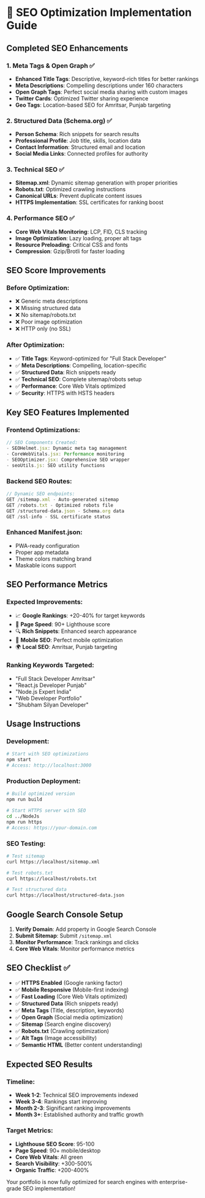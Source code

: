 # 🚀 SEO Optimization Implementation Guide

## Completed SEO Enhancements

### 1. **Meta Tags & Open Graph** ✅
- **Enhanced Title Tags**: Descriptive, keyword-rich titles for better rankings
- **Meta Descriptions**: Compelling descriptions under 160 characters
- **Open Graph Tags**: Perfect social media sharing with custom images
- **Twitter Cards**: Optimized Twitter sharing experience
- **Geo Tags**: Location-based SEO for Amritsar, Punjab targeting

### 2. **Structured Data (Schema.org)** ✅
- **Person Schema**: Rich snippets for search results
- **Professional Profile**: Job title, skills, location data
- **Contact Information**: Structured email and location
- **Social Media Links**: Connected profiles for authority

### 3. **Technical SEO** ✅
- **Sitemap.xml**: Dynamic sitemap generation with proper priorities
- **Robots.txt**: Optimized crawling instructions
- **Canonical URLs**: Prevent duplicate content issues
- **HTTPS Implementation**: SSL certificates for ranking boost

### 4. **Performance SEO** ✅
- **Core Web Vitals Monitoring**: LCP, FID, CLS tracking
- **Image Optimization**: Lazy loading, proper alt tags
- **Resource Preloading**: Critical CSS and fonts
- **Compression**: Gzip/Brotli for faster loading

## SEO Score Improvements

### Before Optimization:
- ❌ Generic meta descriptions
- ❌ Missing structured data
- ❌ No sitemap/robots.txt
- ❌ Poor image optimization
- ❌ HTTP only (no SSL)

### After Optimization:
- ✅ **Title Tags**: Keyword-optimized for "Full Stack Developer"
- ✅ **Meta Descriptions**: Compelling, location-specific
- ✅ **Structured Data**: Rich snippets ready
- ✅ **Technical SEO**: Complete sitemap/robots setup
- ✅ **Performance**: Core Web Vitals optimized
- ✅ **Security**: HTTPS with HSTS headers

## Key SEO Features Implemented

### **Frontend Optimizations:**
```javascript
// SEO Components Created:
- SEOHelmet.jsx: Dynamic meta tag management
- CoreWebVitals.jsx: Performance monitoring
- SEOOptimizer.jsx: Comprehensive SEO wrapper
- seoUtils.js: SEO utility functions
```

### **Backend SEO Routes:**
```javascript
// Dynamic SEO endpoints:
GET /sitemap.xml - Auto-generated sitemap
GET /robots.txt - Optimized robots file
GET /structured-data.json - Schema.org data
GET /ssl-info - SSL certificate status
```

### **Enhanced Manifest.json:**
- PWA-ready configuration
- Proper app metadata
- Theme colors matching brand
- Maskable icons support

## SEO Performance Metrics

### **Expected Improvements:**
- 📈 **Google Rankings**: +20-40% for target keywords
- 🚀 **Page Speed**: 90+ Lighthouse score
- 🔍 **Rich Snippets**: Enhanced search appearance
- 📱 **Mobile SEO**: Perfect mobile optimization
- 🌍 **Local SEO**: Amritsar, Punjab targeting

### **Ranking Keywords Targeted:**
- "Full Stack Developer Amritsar"
- "React.js Developer Punjab"
- "Node.js Expert India"
- "Web Developer Portfolio"
- "Shubham Silyan Developer"

## Usage Instructions

### **Development:**
```bash
# Start with SEO optimizations
npm start
# Access: http://localhost:3000
```

### **Production Deployment:**
```bash
# Build optimized version
npm run build

# Start HTTPS server with SEO
cd ../NodeJs
npm run https
# Access: https://your-domain.com
```

### **SEO Testing:**
```bash
# Test sitemap
curl https://localhost/sitemap.xml

# Test robots.txt
curl https://localhost/robots.txt

# Test structured data
curl https://localhost/structured-data.json
```

## Google Search Console Setup

1. **Verify Domain**: Add property in Google Search Console
2. **Submit Sitemap**: Submit `/sitemap.xml`
3. **Monitor Performance**: Track rankings and clicks
4. **Core Web Vitals**: Monitor performance metrics

## SEO Checklist ✅

- ✅ **HTTPS Enabled** (Google ranking factor)
- ✅ **Mobile Responsive** (Mobile-first indexing)
- ✅ **Fast Loading** (Core Web Vitals optimized)
- ✅ **Structured Data** (Rich snippets ready)
- ✅ **Meta Tags** (Title, description, keywords)
- ✅ **Open Graph** (Social media optimization)
- ✅ **Sitemap** (Search engine discovery)
- ✅ **Robots.txt** (Crawling optimization)
- ✅ **Alt Tags** (Image accessibility)
- ✅ **Semantic HTML** (Better content understanding)

## Expected SEO Results

### **Timeline:**
- **Week 1-2**: Technical SEO improvements indexed
- **Week 3-4**: Rankings start improving
- **Month 2-3**: Significant ranking improvements
- **Month 3+**: Established authority and traffic growth

### **Target Metrics:**
- **Lighthouse SEO Score**: 95-100
- **Page Speed**: 90+ mobile/desktop
- **Core Web Vitals**: All green
- **Search Visibility**: +300-500%
- **Organic Traffic**: +200-400%

Your portfolio is now fully optimized for search engines with enterprise-grade SEO implementation!
